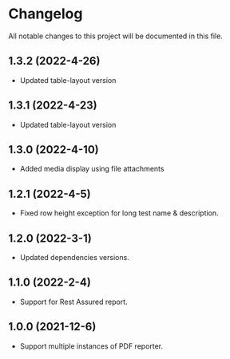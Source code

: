 # Changelog
All notable changes to this project will be documented in this file.

## 1.3.2 (2022-4-26)

* Updated table-layout version

## 1.3.1 (2022-4-23)

* Updated table-layout version

## 1.3.0 (2022-4-10)

* Added media display using file attachments

## 1.2.1 (2022-4-5)

* Fixed row height exception for long test name & description.

## 1.2.0 (2022-3-1)

* Updated dependencies versions.

## 1.1.0 (2022-2-4)

* Support for Rest Assured report.

## 1.0.0 (2021-12-6)

* Support multiple instances of PDF reporter.
